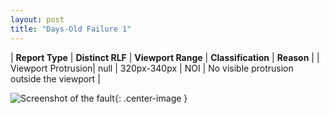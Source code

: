 ```yaml
---
layout: post
title: "Days-Old Failure 1"
---
```

| **Report Type** | **Distinct RLF** | **Viewport Range** | **Classification** | **Reason** |
| Viewport Protrusion| null | 320px-340px | NOI | No visible protrusion outside the viewport | 

![Screenshot of the fault](../../../assets/images/Days-Old/fault1/viewportOverflowWidth330.png){: .center-image }